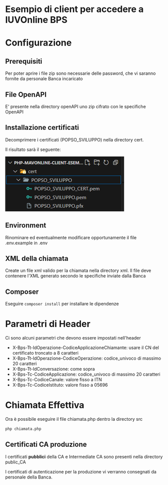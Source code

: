 # Esempio di client per accedere a IUVOnline BPS

# Configurazione

## Prerequisiti

Per poter aprire i file zip sono necessarie delle password, che vi saranno fornite da personale Banca incaricato

## File OpenAPI

E' presente nella directory openAPI uno zip cifrato con le specifiche OpenAPI

## Installazione certificati

Decomprimere i certificati (POPSO_SVILUPPO) nella directory cert.

Il risultato sarà il seguente:

![certificati.png](img/certificati.png)

## Environment

Rinominare ed eventualmente modificare opportunamente il file .env.example in .env

## XML della chiamata

Create un file xml valido per la chiamata nella directory xml. Il file deve contenere l'XML generato secondo le specifiche inviate dalla Banca

## Composer

Eseguire `composer install` per installare le dipendenze

# Parametri di Header

Ci sono alcuni parametri che devono essere impostati nell'header

- X-Bps-Tt-IdOperazione-CodiceApplicazioneChiamante: usare il CN del certificato troncato a 8 caratteri
- X-Bps-Tt-IdOperazione-CodiceOperazione: codice_univoco di massimo 20 caratteri
- X-Bps-Tt-IdConversazione: come sopra
- X-Bps-Tc-CodiceApplicazione: codice_univoco di massimo 20 caratteri
- X-Bps-Tc-CodiceCanale: valore fisso a ITN
- X-Bps-Tc-CodiceIstituto: valore fisso a 05696

# Chiamata Effettiva

Ora è possibile eseguire il file chiamata.php dentro la directory src

```bash
php chiamata.php
```

## Certificati CA produzione

I certificati **pubblici** della CA e Intermediate CA sono presenti nella directory public_CA

I certificati di autenticazione per la produzione vi verranno consegnati da personale della Banca.
